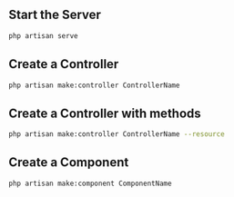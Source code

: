 ## Start the Server
```sh
php artisan serve
```

## Create a Controller
```sh
php artisan make:controller ControllerName
```

## Create a Controller with methods
```sh
php artisan make:controller ControllerName --resource
```

## Create a Component
```sh
php artisan make:component ComponentName
```

